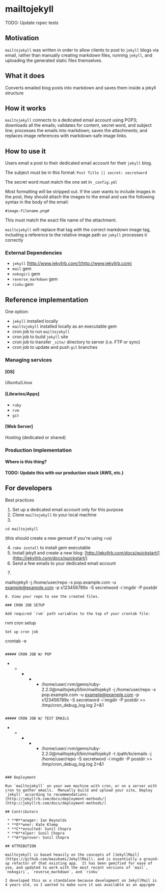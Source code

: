 # mailtojekyll

TODO: Update rspec tests

## Motivation

`mailtojekyll` was written in order to allow clients to post to `jekyll` blogs via email, rather than manually creating markdown files, running `jekyll`, and uploading the generated static files themselves.

## What it does

Converts emailed blog posts into markdown and saves them inside a jekyll structure

## How it works

`mailtojekyll` connects to a dedicated email account using POP3; downloads all the emails; validates for content, secret word, and subject line; processes the emails into markdown; saves the attachments; and replaces image references with markdown-safe image links.

## How to use it

Users email a post to their dedicated email account for their `jekyll` blog.  

The subject must be in this format: `Post Title || secret: secretword`

The secret word must match the one set in `_config.yml`

Most formatting will be stripped out.  If the user wants to include images in the post, they should attach the images to the email and use the following syntax in the body of the email:

```
#image-filename.png#
```

This must match the exact file name of the attachment.

`mailtojekyll` will replace that tag with the correct markdown image tag, including a reference to the relative image path so `jekyll` processes it correctly

### External Dependencies
- `jekyll` [http://www.jekyllrb.com/](http://www.jekyllrb.com)
- `mail` gem
- `nokogiri` gem
- `reverse_markdown` gem
- `rinku` gem

## Reference implementation
One option:
- `jekyll` installed locally
- `mailtojekyll` installed locally as an executable gem
- cron job to run `mailtojekyll`
- cron job to build `jekyll` site
- cron job to transfer `_site/` directory to server (i.e. FTP or sync)
- cron job to update and push `git` branches

### Managing services

#### [OS]

Ubuntu/Linux

#### [Libraries/Apps]

- `ruby`
- `rvm`
- `git`

#### [Web Server]

Hosting (dedicated or shared)

### Production Implementation

#### Where is this thing?

**TODO: Update this with our production stack (AWS, etc.)**

## For developers

Best practices  
1. Set up a dedicated email account only for this purpose
2. Clone `mailtojekyll` to your local machine
3. 
```
cd mailtojekyll
```
(this should create a new gemset if you're using `rvm`)

4. `rake install` to install gem executable
5. Install jekyll and create a new blog: [http://jekyllrb.com/docs/quickstart/](http://jekyllrb.com/docs/quickstart/)
6. Send a few emails to your dedicated email account
7. ```
mailtojekyll -j /home/user/repo -s pop.example.com -u example@example.com -p x123456789x -S secretword -i imgdir -P postdir
```
8. View your repo to see the created files.

### CRON JOB SETUP

Add required `rvm` path variables to the top of your crontab file:
```
rvm cron setup
```
Set up cron job
```
crontab -e
```

##### CRON JOB W/ POP
```
* * * * * /home/user/.rvm/gems/ruby-2.2.0@mailtojekyll/bin/mailtojekyll -j /home/user/repo -s pop.example.com -u example@example.com -p x123456789x -S secretword -i imgdir -P postdir >> /tmp/cron_debug_log.log 2>&1
```

##### CRON JOB W/ TEST EMAILS
```
* * * * * /home/user/.rvm/gems/ruby-2.2.0@mailtojekyll/bin/mailtojekyll -t /path/to/emails -j /home/user/repo -S secretword -i imgdir -P postdir >> /tmp/cron_debug_log.log 2>&1
```

### Deployment

Run `mailtojekyll` on your own machine with cron, or on a server with cron to gather emails.  Manually build and upload your site, Deploy `jekyll` according to recommendations: [http://jekyllrb.com/docs/deployment-methods/](http://jekyllrb.com/docs/deployment-methods/)

## Contributors

 * **M**anager: Ian Reynolds
 * **O**wner: Kate Klemp
 * **C**onsulted: Sunil Chopra
 * **H**elper: Sunil Chopra
 * **A**pprover: Sunil Chopra

## ATTRIBUTION

mailtojekyll is based heavily on the concepts of [JekyllMail](https://github.com/masukomi/JekyllMail), and is essentially a ground-up refactor of that existing app.  It has been gemified for ease of use, and updated to work with the most recent versions of `mail`, `nokogiri`, `reverse_markdown`, and `rinku`

I developed this as a standalone because development on JekyllMail is 4 years old, so I wanted to make sure it was available as an app/gem
